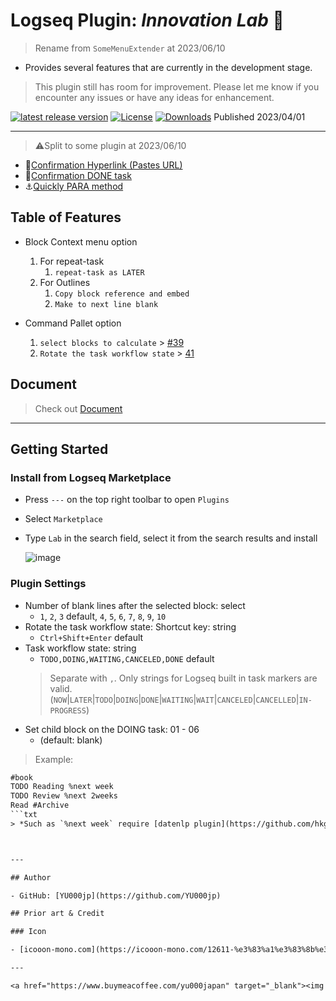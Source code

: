 # Logseq Plugin: *Innovation Lab* 🌱

> Rename from `SomeMenuExtender` at 2023/06/10

- Provides several features that are currently in the development stage.

> This plugin still has room for improvement. Please let me know if you encounter any issues or have any ideas for enhancement.

[![latest release version](https://img.shields.io/github/v/release/YU000jp/logseq-plugin-some-menu-extender)](https://github.com/YU000jp/logseq-plugin-some-menu-extender/releases)
[![License](https://img.shields.io/github/license/YU000jp/logseq-plugin-some-menu-extender?color=blue)](https://github.com/YU000jp/logseq-plugin-some-menu-extender/blob/main/LICENSE)
[![Downloads](https://img.shields.io/github/downloads/YU000jp/logseq-plugin-some-menu-extender/total.svg)](https://github.com/YU000jp/logseq-plugin-some-menu-extender/releases)
 Published 2023/04/01

---

> ⚠️Split to some plugin at 2023/06/10

- 🔗[Confirmation Hyperlink (Pastes URL)](https://github.com/YU000jp/logseq-plugin-confirmation-hyperlink)
- 💪[Confirmation DONE task](https://github.com/YU000jp/logseq-plugin-confirmation-done-task)
- ⚓[Quickly PARA method](https://github.com/YU000jp/logseq-plugin-quickly-para-method)

## Table of Features

- Block Context menu option
    1. For repeat-task
        1. `repeat-task as LATER`
    1. For Outlines
        1. `Copy block reference and embed`
        1. `Make to next line blank`

- Command Pallet option
    1. `select blocks to calculate` > [#39](https://github.com/YU000jp/logseq-plugin-some-menu-extender/issues/39#issuecomment-1606044710)
    1. `Rotate the task workflow state` > [41](https://github.com/YU000jp/logseq-plugin-some-menu-extender/issues/41)

## Document

> Check out [Document](https://github.com/YU000jp/logseq-plugin-some-menu-extender/wiki/Document)

---

## Getting Started

### Install from Logseq Marketplace

- Press `---` on the top right toolbar to open `Plugins`

- Select `Marketplace`

- Type `Lab` in the search field, select it from the search results and install

   ![image](https://github.com/YU000jp/logseq-plugin-some-menu-extender/assets/111847207/32afec53-20ad-41d0-ad54-44cd07a50c67)

### Plugin Settings

- Number of blank lines after the selected block: select
  - `1`, `2`, `3` default, `4`, `5`, `6`, `7`, `8`, `9`, `10`
- Rotate the task workflow state: Shortcut key: string
  - `Ctrl+Shift+Enter` default
- Task workflow state: string
  - `TODO,DOING,WAITING,CANCELED,DONE` default
   > Separate with `,`. Only strings for Logseq built in task markers are valid. (`NOW`|`LATER`|`TODO`|`DOING`|`DONE`|`WAITING`|`WAIT`|`CANCELED`|`CANCELLED`|`IN-PROGRESS`)
- Set child block on the DOING task: 01 - 06
  - (default: blank)

> Example:

```txt
#book
TODO Reading %next week
TODO Review %next 2weeks
Read #Archive
```txt
> *Such as `%next week` require [datenlp plugin](https://github.com/hkgnp/logseq-datenlp-plugin).



---

## Author

- GitHub: [YU000jp](https://github.com/YU000jp)

## Prior art & Credit

### Icon

- [icooon-mono.com](https://icooon-mono.com/12611-%e3%83%a1%e3%83%8b%e3%83%a5%e3%83%bc%e3%81%ae%e3%83%95%e3%83%aa%e3%83%bc%e3%82%a2%e3%82%a4%e3%82%b3%e3%83%b316/)

---

<a href="https://www.buymeacoffee.com/yu000japan" target="_blank"><img src="https://cdn.buymeacoffee.com/buttons/v2/default-violet.png" alt="🍌Buy Me A Coffee" style="height: 42px;width: 152px" ></a>
